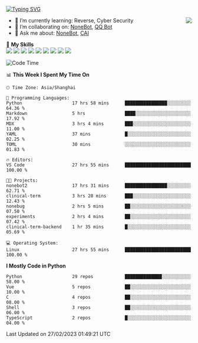 [![Typing SVG](https://readme-typing-svg.herokuapp.com?size=25&duration=2500&color=8C43EA&vCenter=true&width=200&height=40&lines=Hi+there+%F0%9F%91%8B%F0%9F%8F%BB;I'm+yanyongyu)](https://git.io/typing-svg)

<a href="#">
  <img align="right" src="https://github-readme-stats.vercel.app/api?username=yanyongyu&count_private=true&show_icons=true&bg_color=15,f2f7fd,E0EAFC" />
</a>

- 🌱 I’m currently learning: Reverse, Cyber Security
- 👯 I’m collaborating on: [NoneBot](https://github.com/nonebot), [QQ Bot](https://github.com/Mrs4s/go-cqhttp)
- 💬 Ask me about: [NoneBot](https://github.com/nonebot), [CAI](https://github.com/cscs181/CAI)

🌟 **My Skills**  
![](https://img.shields.io/badge/-Python-3e74a2?style=flat-square&logo=Python&logoColor=fff)
![](https://img.shields.io/badge/-Node.js-339933?style=flat-square&logo=Node.js&logoColor=fff)
![](https://img.shields.io/badge/-Vue-4fc08d?style=flat-square&logo=Vue.js&logoColor=fff)
![](https://img.shields.io/badge/-React-2d98ce?style=flat-square&logo=React&logoColor=fff)
![](https://img.shields.io/badge/-Docker-2496ED?style=flat-square&logo=Docker&logoColor=fff)
![](https://img.shields.io/badge/-Linux-000000?style=flat-square&logo=Linux&logoColor=fff)
![](https://img.shields.io/badge/-MySQL-4479A1?style=flat-square&logo=MySQL&logoColor=fff)
![](https://img.shields.io/badge/-Redis-DC382D?style=flat-square&logo=Redis&logoColor=fff)
![](https://img.shields.io/badge/-MongoDB-47A248?style=flat-square&logo=MongoDB&logoColor=fff)

<!--START_SECTION:waka-->
![Code Time](http://img.shields.io/badge/Code%20Time-3%2C839%20hrs%2033%20mins-blue)

📊 **This Week I Spent My Time On** 

```text
🕑︎ Time Zone: Asia/Shanghai

💬 Programming Languages: 
Python                   17 hrs 58 mins      ████████████████░░░░░░░░░   64.36 % 
Markdown                 5 hrs               ████░░░░░░░░░░░░░░░░░░░░░   17.92 % 
MDX                      3 hrs 4 mins        ███░░░░░░░░░░░░░░░░░░░░░░   11.00 % 
YAML                     37 mins             █░░░░░░░░░░░░░░░░░░░░░░░░   02.25 % 
TOML                     30 mins             ░░░░░░░░░░░░░░░░░░░░░░░░░   01.83 % 

🔥 Editors: 
VS Code                  27 hrs 55 mins      █████████████████████████   100.00 % 

🐱‍💻 Projects: 
nonebot2                 17 hrs 31 mins      ████████████████░░░░░░░░░   62.71 % 
clinical-term            3 hrs 28 mins       ███░░░░░░░░░░░░░░░░░░░░░░   12.43 % 
nonebug                  2 hrs 5 mins        ██░░░░░░░░░░░░░░░░░░░░░░░   07.50 % 
experiments              2 hrs 4 mins        ██░░░░░░░░░░░░░░░░░░░░░░░   07.42 % 
clinical-term-backend    1 hr 35 mins        █░░░░░░░░░░░░░░░░░░░░░░░░   05.69 % 

💻 Operating System: 
Linux                    27 hrs 55 mins      █████████████████████████   100.00 % 
```

**I Mostly Code in Python** 

```text
Python                   29 repos            ██████████████░░░░░░░░░░░   58.00 % 
Vue                      5 repos             ██░░░░░░░░░░░░░░░░░░░░░░░   10.00 % 
C                        4 repos             ██░░░░░░░░░░░░░░░░░░░░░░░   08.00 % 
Shell                    3 repos             ██░░░░░░░░░░░░░░░░░░░░░░░   06.00 % 
TypeScript               2 repos             █░░░░░░░░░░░░░░░░░░░░░░░░   04.00 % 
```




 Last Updated on 27/02/2023 01:49:21 UTC
<!--END_SECTION:waka-->
